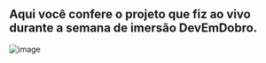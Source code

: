 ## Aqui você confere o projeto que fiz ao vivo  durante a semana de imersão DevEmDobro.

![image](https://github.com/Bscanto/HTML_CSS_JS_Project/assets/75629284/dd1f4f99-ca49-4447-86bf-85c66b8717b0)


